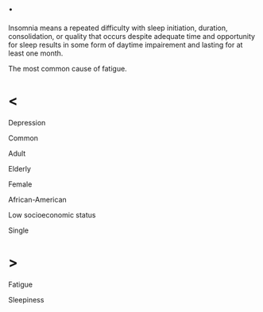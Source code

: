 # .

Insomnia means a repeated difficulty with sleep initiation, duration, consolidation, or quality that occurs despite adequate time and opportunity for sleep results in some form of daytime impairement and lasting for at least one month.

The most common cause of fatigue.

# <

Depression

Common

Adult

Elderly

Female

African-American

Low socioeconomic status

Single

# >

Fatigue

Sleepiness

